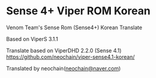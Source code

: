Sense 4+  Viper ROM Korean
=====================

Venom Team's Sense Rom (Sense4+) Korean Translate

Based on ViperS 3.1.1

Translate based on ViperDHD 2.2.0 (Sense 4.1)
https://github.com/neochain/viper-sense4.1-korean/

Translated by neochain(neochain@naver.com)
